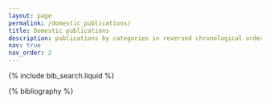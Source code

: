 ```yaml
---
layout: page
permalink: /domestic_publications/
title: Domestic publications
description: publications by categories in reversed chronological order. generated by jekyll-scholar.
nav: true
nav_order: 2
---
```


<!-- _pages/domestic_publications.md -->

<!-- Bibsearch Feature -->

{% include bib_search.liquid %}

<div class="domestic_publications">

{% bibliography %}

</div>
